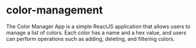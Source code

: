 # color-management
The Color Manager App is a simple ReactJS application that allows users to manage a list of colors. Each color has a name and a hex value, and users can perform operations such as adding, deleting, and filtering colors.
